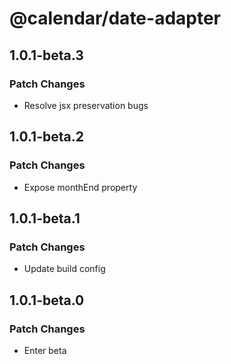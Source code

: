 # @calendar/date-adapter

## 1.0.1-beta.3

### Patch Changes

- Resolve jsx preservation bugs

## 1.0.1-beta.2

### Patch Changes

- Expose monthEnd property

## 1.0.1-beta.1

### Patch Changes

- Update build config

## 1.0.1-beta.0

### Patch Changes

- Enter beta
